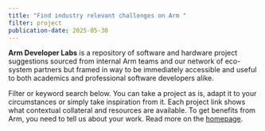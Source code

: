 ```yaml
---
title: "Find industry relevant challenges on Arm "
filter: project
publication-date: 2025-05-30
---
```


**Arm Developer Labs** is a repository of software and hardware project suggestions sourced from internal Arm teams and our network of eco-system partners but framed in way to be immediately accessible and useful to both academics and professional software developers alike. 

Filter or keyword search below.  You can take a project as is, adapt it to your circumstances or simply take inspiration from it.  Each project link shows what contextual collateral and resources are available.  To get benefits from Arm, you need to tell us about your work.  Read more on the [homepage](https://arm-university.github.io/Arm-Developer-Labs/). 